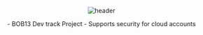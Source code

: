 <div align="center">

![header](https://capsule-render.vercel.app/api?type=Waving&color=104F55&height=300&section=header&text=AegisLenz&fontSize=90&fontColor=02343F)
<p align="center">
  - BOB13 Dev track Project
  - Supports security for cloud accounts
</div>
